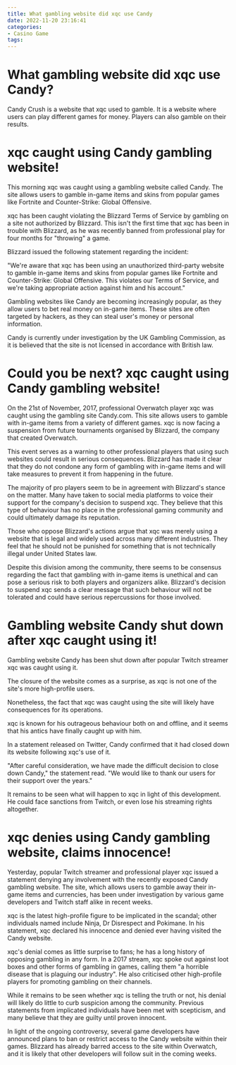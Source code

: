 ```yaml
---
title: What gambling website did xqc use Candy
date: 2022-11-20 23:16:41
categories:
- Casino Game
tags:
---
```



#  What gambling website did xqc use Candy?

Candy Crush is a website that xqc used to gamble. It is a website where users can play different games for money. Players can also gamble on their results.

#  xqc caught using Candy gambling website!

This morning xqc was caught using a gambling website called Candy. The site allows users to gamble in-game items and skins from popular games like Fortnite and Counter-Strike: Global Offensive.

xqc has been caught violating the Blizzard Terms of Service by gambling on a site not authorized by Blizzard. This isn't the first time that xqc has been in trouble with Blizzard, as he was recently banned from professional play for four months for "throwing" a game.

Blizzard issued the following statement regarding the incident:

"We're aware that xqc has been using an unauthorized third-party website to gamble in-game items and skins from popular games like Fortnite and Counter-Strike: Global Offensive. This violates our Terms of Service, and we're taking appropriate action against him and his account."

Gambling websites like Candy are becoming increasingly popular, as they allow users to bet real money on in-game items. These sites are often targeted by hackers, as they can steal user's money or personal information.

Candy is currently under investigation by the UK Gambling Commission, as it is believed that the site is not licensed in accordance with British law.

#  Could you be next? xqc caught using Candy gambling website!

On the 21st of November, 2017, professional Overwatch player xqc was caught using the gambling site Candy.com. This site allows users to gamble with in-game items from a variety of different games. xqc is now facing a suspension from future tournaments organised by Blizzard, the company that created Overwatch.

This event serves as a warning to other professional players that using such websites could result in serious consequences. Blizzard has made it clear that they do not condone any form of gambling with in-game items and will take measures to prevent it from happening in the future.

The majority of pro players seem to be in agreement with Blizzard's stance on the matter. Many have taken to social media platforms to voice their support for the company's decision to suspend xqc. They believe that this type of behaviour has no place in the professional gaming community and could ultimately damage its reputation.

Those who oppose Blizzard's actions argue that xqc was merely using a website that is legal and widely used across many different industries. They feel that he should not be punished for something that is not technically illegal under United States law.

Despite this division among the community, there seems to be consensus regarding the fact that gambling with in-game items is unethical and can pose a serious risk to both players and organizers alike. Blizzard's decision to suspend xqc sends a clear message that such behaviour will not be tolerated and could have serious repercussions for those involved.

#  Gambling website Candy shut down after xqc caught using it!

Gambling website Candy has been shut down after popular Twitch streamer xqc was caught using it.

The closure of the website comes as a surprise, as xqc is not one of the site's more high-profile users.

Nonetheless, the fact that xqc was caught using the site will likely have consequences for its operations.

xqc is known for his outrageous behaviour both on and offline, and it seems that his antics have finally caught up with him.

In a statement released on Twitter, Candy confirmed that it had closed down its website following xqc's use of it.

"After careful consideration, we have made the difficult decision to close down Candy," the statement read. "We would like to thank our users for their support over the years."

It remains to be seen what will happen to xqc in light of this development. He could face sanctions from Twitch, or even lose his streaming rights altogether.

#  xqc denies using Candy gambling website, claims innocence!

Yesterday, popular Twitch streamer and professional player xqc issued a statement denying any involvement with the recently exposed Candy gambling website. The site, which allows users to gamble away their in-game items and currencies, has been under investigation by various game developers and Twitch staff alike in recent weeks.

xqc is the latest high-profile figure to be implicated in the scandal; other individuals named include Ninja, Dr Disrespect and Pokimane. In his statement, xqc declared his innocence and denied ever having visited the Candy website.

xqc's denial comes as little surprise to fans; he has a long history of opposing gambling in any form. In a 2017 stream, xqc spoke out against loot boxes and other forms of gambling in games, calling them "a horrible disease that is plaguing our industry". He also criticised other high-profile players for promoting gambling on their channels.

While it remains to be seen whether xqc is telling the truth or not, his denial will likely do little to curb suspicion among the community. Previous statements from implicated individuals have been met with scepticism, and many believe that they are guilty until proven innocent.

In light of the ongoing controversy, several game developers have announced plans to ban or restrict access to the Candy website within their games. Blizzard has already barred access to the site within Overwatch, and it is likely that other developers will follow suit in the coming weeks.
